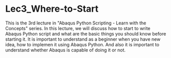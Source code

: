 # Lec3_Where-to-Start

This is the 3rd lecture in "Abaqus Python Scripting - Learn with the Concepts" series.
In this lecture, we will discuss how to start to write Abaqus Python script and what are the basic things you should know before starting it.
It is important to understand as a beginner when you have new idea, how to implemen it using Abaqus Python.
And also it is important to understand whether Abaqus is capable of doing it or not.
